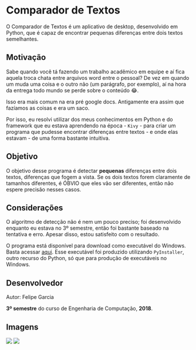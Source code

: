 # Comparador de Textos

O Comparador de Textos é um aplicativo de desktop, desenvolvido em Python, que é capaz de encontrar pequenas diferenças entre dois textos semelhantes. 

## Motivação
Sabe quando você tá fazendo um trabalho acadêmico em equipe e aí fica aquela troca chata entre arquivos word entre o pessoal? De vez em quando um muda uma coisa e o outro não (um parágrafo, por exemplo), aí na hora da entrega todo mundo se perde sobre o conteúdo 😂.

Isso era mais comum na era pré google docs. Antigamente era assim que fazíamos as coisas e era um saco.

Por isso, eu resolvi utilizar dos meus conhecimentos em Python e do framework que eu estava aprendendo na época - ```Kivy``` - para criar um programa que pudesse encontrar diferenças entre textos - e onde elas estavam - de uma forma bastante intuitiva.

## Objetivo
O objetivo desse programa é detectar **pequenas** diferenças entre dois textos, diferenças que fogem a vista. Se os dois textos forem claramente de tamanhos diferentes, é ÓBVIO que eles vão ser diferentes, então não espere precisão nesses casos.

## Considerações
O algoritmo de detecção não é nem um pouco preciso; foi desenvolvido enquanto eu estava no 3º semestre, então foi bastante baseado na tentativa e erro. Apesar disso, estou satisfeito com o resultado.

O programa está disponível para download como executável do Windows. Basta acessar [aqui](https://drive.google.com/file/d/1RhnznpCTr6WBiID9i3lnDzACDMPXZOl7/view?usp=sharing). Esse executável foi produzido utilizando ```PyInstaller```, outro recurso do Python, só que para produção de executáveis no Windows.

## Desenvolvedor
Autor: Felipe Garcia

**3º semestre** do curso de Engenharia de Computação, **2018**.

## Imagens
![](/print1.jpg)
![](/print2.jpg)
